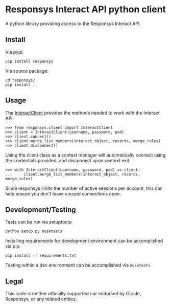 # Responsys Interact API python client #

A python library providing access to the Responsys Interact API.

## Install ##

Via pypi:

	pip install responsys

Via source package:

	cd responsys/
	pip install .

## Usage ##

The [InteractClient](./responsys/client.py) provides the methods needed to work with
the Interact API:

	>>> from responsys.client import InteractClient
	>>> client = InteractClient(username, password, pod)
    >>> client.connect()
    >>> client.merge_list_members(interact_object, records, merge_rules)
    >>> client.disconnect()

Using the client class as a context manager will automatically connect using the credentials
provided, and disconnect upon context exit:

    >>> with InteractClient(username, password, pod) as client:
    ...     client.merge_list_members(interact_object, records, merge_rules)

Since responsys limits the number of active sessions per account, this can help ensure you
don't leave unused connections open.

## Development/Testing ##

Tests can be run via setuptools:

	python setup.py nosetests

Installing requirements for development environment can be accomplished via pip:

	pip install -r requirements.txt

Testing within a dev environment can be accomplished via ```nosetests```

## Legal ##

This code is neither officially supported nor endorsed by Oracle, Responsys, or any related entites.
